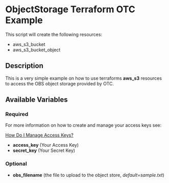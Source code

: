 # ObjectStorage Terraform OTC Example

This script will create the following resources:
* aws\_s3\_bucket
* aws\_s3\_bucket\_object

## Description

This is a very simple example on how to use terraforms **aws\_s3** resources to access the OBS object storage provided by OTC.

## Available Variables

### Required

For more information on how to create and manage your access keys see:

[How Do I Manage Access Keys?](https://docs.otc.t-systems.com/en-us/usermanual/ac/en-us_topic_0046606340.html)

* **access\_key** (Your Access Key)
* **secret\_key** (Your Secret Key)

### Optional
* **obs\_filename** (the file to upload to the object store, _default=sample.txt_)
